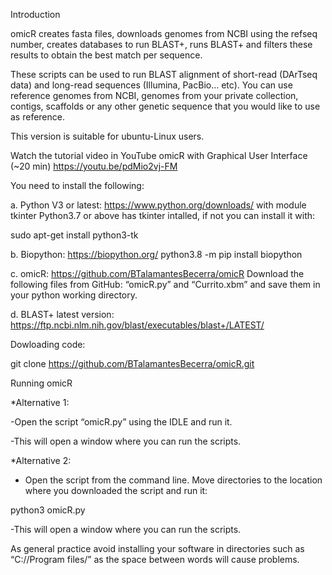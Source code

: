
Introduction

omicR creates fasta files, downloads genomes from NCBI using the refseq number, creates databases to run BLAST+, runs BLAST+ and filters these results to obtain the best match per sequence. 

These scripts can be used to run BLAST alignment of short-read (DArTseq data) and long-read sequences (Illumina, PacBio… etc). You can use reference genomes from NCBI, genomes from your private collection, contigs, scaffolds or any other genetic sequence that you would like to use as reference. 

This version is suitable for ubuntu-Linux users. 

Watch the tutorial video in YouTube omicR with Graphical User Interface (~20 min) https://youtu.be/pdMio2vj-FM 

You need to install the following:

a.	Python V3 or latest: https://www.python.org/downloads/ with module tkinter 
Python3.7 or above has tkinter intalled, if not you can install it with:

sudo apt-get install python3-tk

b.	Biopython: https://biopython.org/
python3.8 -m pip install biopython

c.	omicR: https://github.com/BTalamantesBecerra/omicR Download the following files from GitHub: “omicR.py” and “Currito.xbm” and save them in your python working directory. 

d. BLAST+ latest version: https://ftp.ncbi.nlm.nih.gov/blast/executables/blast+/LATEST/ 



Dowloading code:

git clone https://github.com/BTalamantesBecerra/omicR.git



Running omicR

*Alternative 1:

-Open the script “omicR.py” using the IDLE and run it.

-This will open a window where you can run the scripts. 

*Alternative 2:
- Open the script from the command line. Move directories to the location where you downloaded the script and run it:

python3 omicR.py

-This will open a window where you can run the scripts. 

As general practice avoid installing your software in directories such as “C://Program files/” as the space between words will cause problems. 
 







